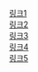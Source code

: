 [링크1](https://velog.io/@appti/java.nio-qrmmy51p)<br>
[링크2](https://www.blog.ecsimsw.com/entry/Web-server-with-socket-API)<br>
[링크3](https://jongmin92.github.io/2019/03/03/Java/java-nio/)<br>
[링크4](https://jongmin92.github.io/2019/02/28/Java/java-with-non-blocking-io/)<br>
[링크5](https://limdongjin.github.io/concepts/blocking-non-blocking-io.html#useful-references)<br>
